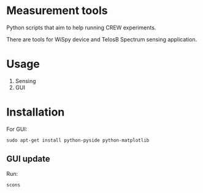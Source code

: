 # Measurement tools

Python scripts that aim to help running CREW experiments.

There are tools for WiSpy device and TelosB Spectrum sensing application.

# Usage

1. Sensing
2. GUI

# Installation

For GUI:

    sudo apt-get install python-pyside python-matplotlib

## GUI update

Run:

    scons
